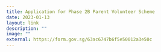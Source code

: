 ```yaml
---
title: Application for Phase 2B Parent Volunteer Scheme
date: 2023-01-13
layout: link
description: ""
image: ""
external: https://form.gov.sg/63ac6747b6f5e50012a3e50c
---
```


